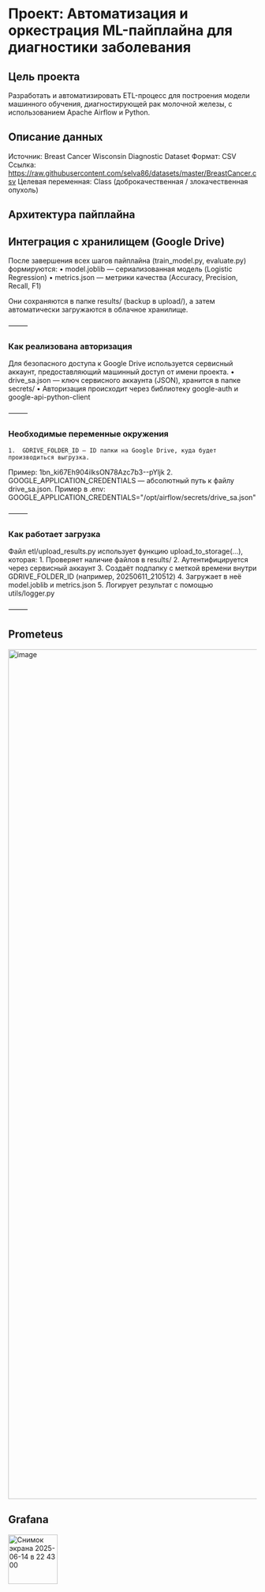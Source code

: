 # Проект: Автоматизация и оркестрация ML-пайплайна для диагностики заболевания

## Цель проекта
Разработать и автоматизировать ETL-процесс для построения модели машинного обучения, диагностирующей рак молочной железы, с использованием Apache Airflow и Python.

## Описание данных
Источник: Breast Cancer Wisconsin Diagnostic Dataset
Формат: CSV
Ссылка: https://raw.githubusercontent.com/selva86/datasets/master/BreastCancer.csv
Целевая переменная: Class (доброкачественная / злокачественная опухоль)

##  Архитектура пайплайна


## Интеграция с хранилищем (Google Drive)

После завершения всех шагов пайплайна (train_model.py, evaluate.py) формируются:
	•	model.joblib — сериализованная модель (Logistic Regression)
	•	metrics.json — метрики качества (Accuracy, Precision, Recall, F1)

Они сохраняются в папке results/ (backup в upload/), а затем автоматически загружаются в облачное хранилище.

⸻

### Как реализована авторизация

Для безопасного доступа к Google Drive используется сервисный аккаунт, предоставляющий машинный доступ от имени проекта.
	•	drive_sa.json — ключ сервисного аккаунта (JSON), хранится в папке secrets/
	•	Авторизация происходит через библиотеку google-auth и google-api-python-client

⸻

### Необходимые переменные окружения
	1.	GDRIVE_FOLDER_ID — ID папки на Google Drive, куда будет производиться выгрузка.
Пример: 1bn_ki67Eh904ilksON78Azc7b3--pYljk
	2.	GOOGLE_APPLICATION_CREDENTIALS — абсолютный путь к файлу drive_sa.json.
Пример в .env:
GOOGLE_APPLICATION_CREDENTIALS="/opt/airflow/secrets/drive_sa.json"

⸻

### Как работает загрузка

Файл etl/upload_results.py использует функцию upload_to_storage(...), которая:
	1.	Проверяет наличие файлов в results/
	2.	Аутентифицируется через сервисный аккаунт
	3.	Создаёт подпапку с меткой времени внутри GDRIVE_FOLDER_ID (например, 20250611_210512)
	4.	Загружает в неё model.joblib и metrics.json
	5.	Логирует результат с помощью utils/logger.py

⸻

## Prometeus
<img width="1719" alt="image" src="https://github.com/user-attachments/assets/e4da1917-8f11-495f-bb69-c0cde472be40" />

## Grafana
<img width="100" alt="Снимок экрана 2025-06-14 в 22 43 00" src="https://github.com/user-attachments/assets/6fd42bb2-0a02-4c0a-a74c-7dea4448d09e" />
